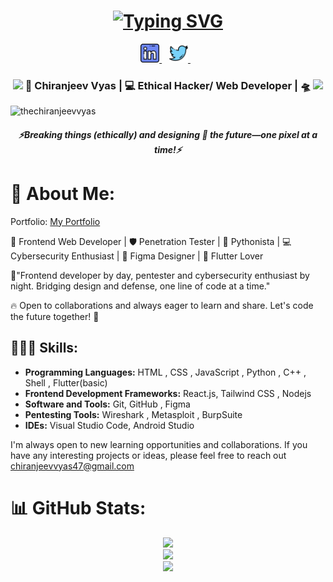 <h1 align="center">
<a href="https://git.io/typing-svg"><img src="https://readme-typing-svg.herokuapp.com?font=Times+New+Roman&size=30&pause=1000&center=true&vCenter=true&width=435&lines=Hello+There!+%F0%9F%91%8B;This+is+Chiranjeev+Vyas;Nice+to+meet+you+!%E2%9C%A8" alt="Typing SVG" /></a>
</h1>
<p align='center'>
  <a href="https://www.linkedin.com/in/chiranjeev-vyas/">
    <img height="30" src="https://raw.githubusercontent.com/8bithemant/8bithemant/master/linkedin.png?raw=true">
  </a>&nbsp;&nbsp;
  <a href="https://x.com/the_cv_xo">
    <img height="30" src="https://raw.githubusercontent.com/8bithemant/8bithemant/master/twitter.png?raw=true">
  </a>&nbsp;&nbsp;
</p>

<div align="center">
  <h3><img src="https://media.giphy.com/media/WUlplcMpOCEmTGBtBW/giphy.gif" width="30"> 🙎 Chiranjeev Vyas | 💻 Ethical Hacker/ Web Developer | 🛸  <img src="https://media.giphy.com/media/WUlplcMpOCEmTGBtBW/giphy.gif" width="30"></h3>
</div>

<p align="left"> <img src="https://komarev.com/ghpvc/?username=thechiranjeevvyas&label=Profile%20views&color=0e75b6&style=flat" alt="thechiranjeevvyas" /> </p>

<h5 align="center">
  <i>⚡️Breaking things (ethically) and designing 🎨 the future—one pixel at a time!⚡️</i>
</h5>

# 💫 About Me:
Portfolio: [My Portfolio](https://chiranjeev--portfolio.vercel.app/)

🚀 Frontend Web Developer | 🛡️ Penetration Tester | 🐍 Pythonista | 💻 Cybersecurity Enthusiast | 🎨 Figma Designer | 🚀 Flutter Lover

🌟"Frontend developer by day, pentester and cybersecurity enthusiast by night. Bridging design and defense, one line of code at a time."

🔥 Open to collaborations and always eager to learn and share. Let's code the future together! 🚀


## 👩🏾‍💻 Skills:

- **Programming Languages:** HTML , CSS , JavaScript , Python , C++ , Shell , Flutter(basic)
- **Frontend Development Frameworks:** React.js, Tailwind CSS , Nodejs
- **Software and Tools:** Git, GitHub , Figma
- **Pentesting Tools:** Wireshark ,  Metasploit ,  BurpSuite 
- **IDEs:** Visual Studio Code, Android Studio

I'm always open to new learning opportunities and collaborations. If you have any interesting projects or ideas, please feel free to reach out chiranjeevvyas47@gmail.com


# 📊 GitHub Stats:
<div align="center">
<img src="https://github-readme-stats.vercel.app/api?username=thechiranjeevvyas&theme=dark&hide_border=false"><br/>
<img src="https://github-readme-streak-stats.herokuapp.com/?user=thechiranjeevvyas&theme=dark&hide_border=false"><br/>
<img src="https://github-readme-stats.vercel.app/api/top-langs/?username=pravin435916&theme=dark&hide_border=false&include_all_commits=true&count_private=true&layout=compact">
</div>

